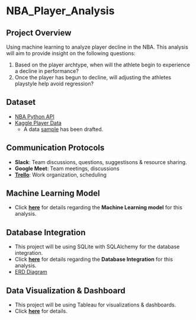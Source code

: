 # NBA_Player_Analysis

## Project Overview

Using machine learning to analyze player decline in the NBA. This analysis will aim to provide insight on the following questions:

1. Based on the player archtype, when will the athlete begin to experience a decline in performance?
2. Once the player has begun to decline, will adjusting the athletes playstyle help avoid regression?

## Dataset

- [NBA Python API](https://pypi.org/project/nba-api/)
- [Kaggle Player Data](https://www.kaggle.com/drgilermo/nba-players-stats?select=player_data.csv)
  - A data [sample](ETL/data_processing/SAMPLE_DATA.xlsx) has been drafted. 

## Communication Protocols

- **Slack**: Team discussions, questions, suggestisons & resource sharing.
- **Google Meet**: Team meetings, discussions
- **[Trello](https://trello.com/b/bpUG9Aoh/final-project-nba)**: Work organization, scheduling

## Machine Learning Model

- Click [**here**](Machine_Learning/Final/NBA_PCA.ipynb) for details regarding the **Machine Learning model** for this analysis.

## Database Integration

- This project will be using SQLite with SQLAlchemy for the database integration.
- Click [**here**](Database/SQL_Database.ipynb) for details regarding the **Database Integration** for this analysis.
- [ERD Diagram](Database/NBA_Analysis_ERD.png)

## Data Visualization & Dashboard

- This project will be using Tableau for  visualizations & dashboards.
- Click [**here**](Visulization/NBA_Analysis.pptx) for details.
